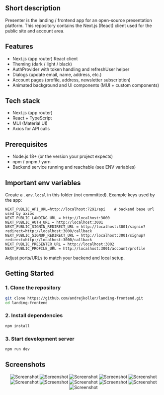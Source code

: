 ## Short description

Presenter is the landing / frontend app for an open-source presentation platform. This repository contains the Next.js (React) client used for the public site and account area.

## Features
- Next.js (app router) React client
- Theming (dark / light / black)
- AuthProvider with token handling and refreshUser helper
- Dialogs (update email, name, address, etc.)
- Account pages (profile, address, newsletter subscription)
- Animated background and UI components (MUI + custom components)

## Tech stack
- Next.js (app router)
- React + TypeScript
- MUI (Material UI)
- Axios for API calls

## Prerequisites
- Node.js 18+ (or the version your project expects)
- npm / pnpm / yarn
- Backend service running and reachable (see ENV variables)

## Important env variables
Create a `.env.local` in this folder (not committed). Example keys used by the app:

```
NEXT_PUBLIC_API_URL=http://localhost:7291/api    # backend base url used by axios
NEXT_PUBLIC_LANDING_URL = http://localhost:3000
NEXT_PUBLIC_AUTH_URL = http://localhost:3001
NEXT_PUBLIC_SIGNIN_REDIRECT_URL = http://localhost:3001/signin?redirect=http://localhost:3000/callback
NEXT_PUBLIC_SIGNUP_REDIRECT_URL = http://localhost:3001/signup?redirect=http://localhost:3000/callback
NEXT_PUBLIC_PRESENTER_URL = http://localhost:3002
NEXT_PUBLIC_PROFILE_URL = http://localhost:3001/account/profile
```

Adjust ports/URLs to match your backend and local setup.

## Getting Started

### 1. Clone the repository

```bash
git clone https://github.com/andrejkoller/landing-frontend.git
cd landing-frontend
```
### 2. Install dependencies

```bash
npm install
```
### 3. Start development server

```bash
npm run dev
```
## Screenshots

<div align="center">
    <img src="https://github.com/user-attachments/assets/28899797-371b-40c4-aca7-49f43d98f84b" alt="Screenshot">
    <img src="https://github.com/user-attachments/assets/4aae345e-22d4-458c-8d01-ee6434378eaa" alt="Screenshot">
    <img src="https://github.com/user-attachments/assets/62b262b8-2324-4c0d-b53b-3b7c40fc60eb" alt="Screenshot">
    <img src="https://github.com/user-attachments/assets/31cc5fc9-cc0a-4add-bd18-9bfc77a048d1" alt="Screenshot">
    <img src="https://github.com/user-attachments/assets/4df2243c-d3de-441f-9f48-ce7a19157b91" alt="Screenshot">
    <img src="https://github.com/user-attachments/assets/723e24d4-1ddc-462b-87d3-97a0ecdbf3b7" alt="Screenshot">
    <img src="https://github.com/user-attachments/assets/1245a34a-381d-47b1-8458-1ca05fcd3cce" alt="Screenshot">
    <img src="https://github.com/user-attachments/assets/174002d3-4e77-4125-8f82-307d53ff98ff" alt="Screenshot">
    <img src="https://github.com/user-attachments/assets/32b946ea-5ab7-4f29-95d6-4dc41cdff8f0" alt="Screenshot">
    <img src="https://github.com/user-attachments/assets/91b32e13-922b-4029-be88-2f8f1f9b7bb1" alt="Screenshot">
    <img src="https://github.com/user-attachments/assets/19e29b6b-6d9e-4b95-87d5-39dddef2b3cc" alt="Screenshot">
</div>
